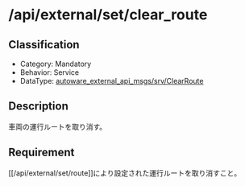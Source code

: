 # /api/external/set/clear_route

## Classification

- Category: Mandatory
- Behavior: Service
- DataType: [autoware_external_api_msgs/srv/ClearRoute](https://github.com/tier4/autoware_api_msgs/blob/develop/autoware_external_api_msgs/srv/ClearRoute.srv)

## Description

車両の運行ルートを取り消す。

## Requirement

[[/api/external/set/route]]により設定された運行ルートを取り消すこと。
